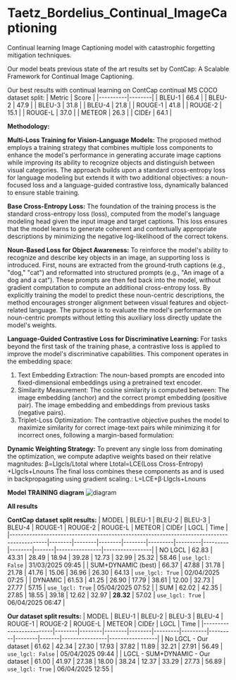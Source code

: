 # Taetz_Bordelius_Continual_ImageCaptioning
Continual learning Image Captioning model with catastrophic forgetting mitigation techniques.

Our model beats previous state of the art results set by ContCap: A Scalable Framework for Continual Image Captioning.

Our best results with continual learning on ContCap continual MS COCO dataset split:
| Metric   | Score  |
|----------|--------|
| BLEU-1   | 66.4   |
| BLEU-2   | 47.9   |
| BLEU-3   | 31.8   |
| BLEU-4   | 21.8   |
| ROUGE-1  | 41.8   |
| ROUGE-2  | 15.1   |
| ROUGE-L  | 37.0   |
| METEOR   | 26.3   |
| CIDEr    | 64.1   |



**Methodology:**

**Multi-Loss Training for Vision-Language Models:**
The proposed method employs a training strategy that combines multiple loss components to enhance the model's performance in generating accurate image captions while improving its ability to recognize objects and distinguish between visual categories. The approach builds upon a standard cross-entropy loss for language modeling but extends it with two additional objectives: a noun-focused loss and a language-guided contrastive loss, dynamically balanced to ensure stable training.


**Base Cross-Entropy Loss:**
The foundation of the training process is the standard cross-entropy loss (loss), computed from the model's language modeling head given the input image and target captions. This loss ensures that the model learns to generate coherent and contextually appropriate descriptions by minimizing the negative log-likelihood of the correct tokens.


**Noun-Based Loss for Object Awareness:**
To reinforce the model's ability to recognize and describe key objects in an image, an supporting loss is introduced. First, nouns are extracted from the ground-truth captions (e.g., "dog," "cat") and reformatted into structured prompts (e.g., "An image of a dog and a cat"). These prompts are then fed back into the model, without gradient computation to compute an additional cross-entropy loss. By explicitly training the model to predict these noun-centric descriptions, the method encourages stronger alignment between visual features and object-related language. The purpose is to evaluate the model's performance on noun-centric prompts without letting this auxiliary loss directly update the model's weights.


**Language-Guided Contrastive Loss for Discriminative Learning:**
For tasks beyond the first task of the training phase, a contrastive loss is applied to improve the model's discriminative capabilities. This component operates in the embedding space:
1.	Text Embedding Extraction: The noun-based prompts are encoded into fixed-dimensional embeddings using a pretrained text encoder.
2.	Similarity Measurement: The cosine similarity is computed between:
The image embedding (anchor) and the correct prompt embedding (positive pair).
The image embedding and embeddings from previous tasks (negative pairs).
3.	Triplet-Loss Optimization: The contrastive objective pushes the model to maximize similarity for correct image-text pairs while minimizing it for incorrect ones, following a margin-based formulation:


**Dynamic Weighting Strategy:**
To prevent any single loss from dominating the optimization, we compute adaptive weights based on their relative magnitudes:
β=Llgcls/Ltotal where Ltotal=LCE(Loss Cross-Entropy) +Llgcls+Lnouns
The final loss combines these components as and is used in backpropagating using gradient scaling.:
L=LCE+β⋅Llgcls+Lnouns


**Model TRAINING diagram**
![diagram](https://github.com/user-attachments/assets/fd6e5fe4-2643-406f-b8cb-e0a9aa3605d0)



**All results**

**ContCap dataset split results:**
| MODEL                                                                                     | BLEU-1 | BLEU-2 | BLEU-3 | BLEU-4 | ROUGE-1 | ROUGE-2 | ROUGE-L | METEOR | CIDEr | LGCL           | Time            |
|-------------------------------------------------------------------------------------------|--------|--------|--------|--------|---------|---------|---------|--------|-------|----------------|-----------------|
| NO LGCL                                                                                   | 62.83  | 43.31  | 28.49  | 18.94  | 39.28   | 12.73   | 32.99   | 25.32  | 58.46 | `use_lgcl: False` | 31/03/2025 09:45 |
| SUM+DYNAMIC (best)                                                                        | 66.37  | 47.88  | 31.78  | 21.78  | 41.76   | 15.06   | 36.96   | 26.30  | 64.13 | `use_lgcl: True`  | 02/04/2025 07:25 |
| DYNAMIC                                                                                   | 61.53  | 41.25  | 26.90  | 17.79  | 38.61   | 12.00   | 32.73   | 27.77  | 57.15 | `use_lgcl: True`  | 05/04/2025 07:52 |
| SUM                                                                                       | 62.02  | 42.35  | 27.85  | 18.55  | 39.18   | 12.62   | 32.97   | **28.32**  | 57.02 | `use_lgcl: True`  | 06/04/2025 06:47 |


**Our dataset split results:**
| MODEL                   | BLEU-1 | BLEU-2 | BLEU-3 | BLEU-4 | ROUGE-1 | ROUGE-2 | ROUGE-L | METEOR | CIDEr | LGCL           | Time            |
|-------------------------|--------|--------|--------|--------|---------|---------|---------|--------|-------|----------------|-----------------|
| No LGCL - Our dataset   | 61.62  | 42.34  | 27.30  | 17.93  | 37.82   | 11.89   | 32.21   | 27.91  | 56.49 | `use_lgcl: False` | 05/04/2025 09:44 |
| LGCL - SUM+DYNAMIC - Our dataset      | 61.00  | 41.97  | 27.38  | 18.00  | 38.24   | 12.37   | 33.29   | 27.73  | 56.89 | `use_lgcl: True`  | 06/04/2025 12:55 |


